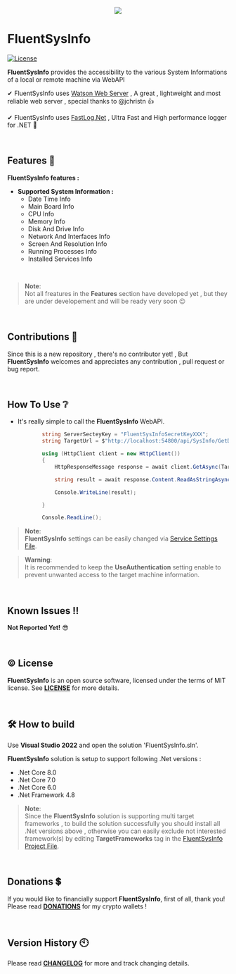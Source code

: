 <p align="center">
 <img src="https://github.com/ShayanFiroozi/FluentSysInfo/blob/master/Icon.ico"
</p>

# FluentSysInfo
[![License](https://img.shields.io/github/license/shayanfiroozi/FluentSysInfo)](https://github.com/ShayanFiroozi/FluentSysInfo/blob/master/LICENSE.md)
 
**FluentSysInfo** provides the accessibility to the various System Informations of a local or remote machine via WebAPI
  
✔ FluentSysInfo uses [Watson Web Server](https://github.com/dotnet/WatsonWebserver) , A great , lightweight and most reliable web server , special thanks to @jchristn 👍

✔ FluentSysInfo uses [FastLog.Net](https://github.com/ShayanFiroozi/FastLog.Net) , Ultra Fast and High performance logger for .NET 💯 

<br/>

## Features 💯
 **FluentSysInfo features :**
 * **Supported System Information :**  
    * Date Time Info  
    * Main Board Info  
    * CPU Info  
    * Memory Info  
    * Disk And Drive Info  
    * Network And Interfaces Info  
    * Screen And Resolution Info  
    * Running Processes Info  
    * Installed Services Info  
 <br/>  
 
 
 > **Note**:  
Not all freatures in the **Features** section have developed yet , but they are under developement and will be ready very soon 😉
 
<br/>  
 
## Contributions 🤝
Since this is a new repository , there's no contributor yet! , But **FluentSysInfo** welcomes and appreciates any contribution , pull request or bug report.

 


<br/>
 
## How To Use ❔
   
 - It's really simple to call the **FluentSysInfo** WebAPI.
 
 ```csharp
            string ServerSecteyKey = "FluentSysInfoSecretKeyXXX";
            string TargetUrl = $"http://localhost:54800/api/SysInfo/GetDateTimeInfo/{ServerSecteyKey}";

            using (HttpClient client = new HttpClient())
            {
                HttpResponseMessage response = await client.GetAsync(TargetUrl);

                string result = await response.Content.ReadAsStringAsync();

                Console.WriteLine(result);

            }

            Console.ReadLine();

```   

> **Note**:  
**FluentSysInfo** settings can be easily changed via [Service Settings File](https://github.com/ShayanFiroozi/FluentSysInfo/blob/master/Settings/ServiceSettings.json).  
    
> **Warning**:  
It is recommended to keep the **UseAuthentication** setting enable to prevent unwanted access to the target machine information.
 

 <br/>
 
 
## Known Issues ‼ 
 **Not Reported Yet!** 😎

<br/>
 
 ## © License
**FluentSysInfo** is an open source software, licensed under the terms of MIT license.
See [**LICENSE**](LICENSE.md) for more details.

<br/>
 
## 🛠 How to build
Use **Visual Studio 2022** and open the solution 'FluentSysInfo.sln'.

**FluentSysInfo** solution is setup to support following .Net versions :

- .Net Core 8.0
- .Net Core 7.0
- .Net Core 6.0
- .Net Framework 4.8


> **Note**:  
Since the **FluentSysInfo** solution is supporting multi target frameworks , to build the solution successfully you should install all .Net versions above , otherwise you can easily exclude not interested framework(s) by editing **TargetFrameworks** tag in the [FluentSysInfo Project File](https://github.com/ShayanFiroozi/FluentSysInfo/blob/master/FluentSysInfo.csproj).

<br/>
 
## Donations 💲
If you would like to financially support **FluentSysInfo**, first of all, thank you! Please read [**DONATIONS**](DONATIONS.md) for my crypto wallets !

<br/>
 
## Version History 🕙
Please read [**CHANGELOG**](CHANGELOG.md) for more and track changing details.
